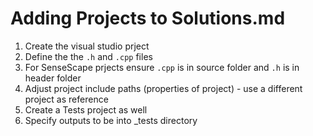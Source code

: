 # Adding Projects to Solutions.md

1. Create the visual studio prject
2. Define the the `.h` and `.cpp` files
3. For SenseScape prjects ensure `.cpp` is in source folder and `.h` is in header folder
4. Adjust project include paths (properties of project) - use a different project as reference 
5. Create a Tests project as well
6. Specify outputs to be into _tests directory
